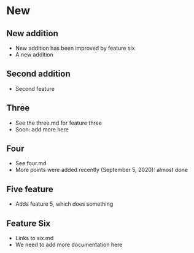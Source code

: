 # New

## New addition
- New addition has been improved by feature six
- A new addition

## Second addition
- Second feature

## Three
- See the three.md for feature three
- Soon: add more here

## Four
- See four.md
- More points were added recently (September 5, 2020): almost done

## Five feature
- Adds feature 5, which does something

## Feature Six
- Links to six.md
- We need to add more documentation here

